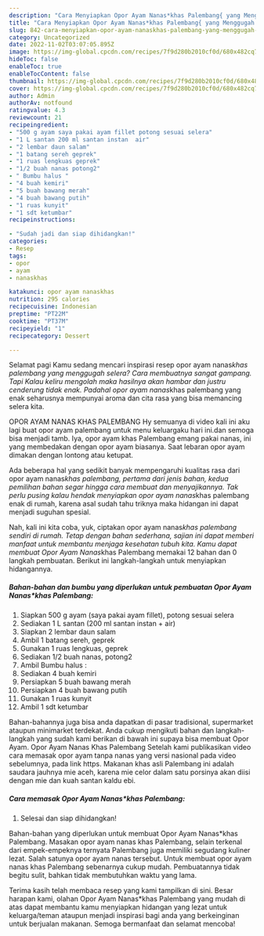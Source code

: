 ```yaml
---
description: "Cara Menyiapkan Opor Ayam Nanas*khas Palembang{ yang Menggugah Selera,  Menu Buat lebaran"
title: "Cara Menyiapkan Opor Ayam Nanas*khas Palembang{ yang Menggugah Selera,  Menu Buat lebaran"
slug: 842-cara-menyiapkan-opor-ayam-nanaskhas-palembang-yang-menggugah-selera-menu-buat-lebaran
category: Uncategorized
date: 2022-11-02T03:07:05.895Z
image: https://img-global.cpcdn.com/recipes/7f9d280b2010cf0d/680x482cq70/opor-ayam-nanaskhas-palembang-foto-resep-utama.jpg
hideToc: false
enableToc: true
enableTocContent: false
thumbnail: https://img-global.cpcdn.com/recipes/7f9d280b2010cf0d/680x482cq70/opor-ayam-nanaskhas-palembang-foto-resep-utama.jpg
cover: https://img-global.cpcdn.com/recipes/7f9d280b2010cf0d/680x482cq70/opor-ayam-nanaskhas-palembang-foto-resep-utama.jpg
author: Admin
authorAv: notfound
ratingvalue: 4.3
reviewcount: 21
recipeingredient:
- "500 g ayam saya pakai ayam fillet potong sesuai selera"
- "1 L santan 200 ml santan instan  air"
- "2 lembar daun salam"
- "1 batang sereh geprek"
- "1 ruas lengkuas geprek"
- "1/2 buah nanas potong2"
- " Bumbu halus "
- "4 buah kemiri"
- "5 buah bawang merah"
- "4 buah bawang putih"
- "1 ruas kunyit"
- "1 sdt ketumbar"
recipeinstructions:

- "Sudah jadi dan siap dihidangkan!"
categories:
- Resep
tags:
- opor
- ayam
- nanaskhas

katakunci: opor ayam nanaskhas 
nutrition: 295 calories
recipecuisine: Indonesian
preptime: "PT22M"
cooktime: "PT37M"
recipeyield: "1"
recipecategory: Dessert

---
```



Selamat pagi Kamu sedang mencari inspirasi resep opor ayam nanas*khas palembang yang menggugah selera? Cara membuatnya sangat gampang. Tapi Kalau keliru mengolah maka hasilnya akan hambar dan justru cenderung tidak enak. Padahal opor ayam nanas*khas palembang yang enak seharusnya mempunyai aroma dan cita rasa yang bisa memancing selera kita.


OPOR AYAM NANAS KHAS PALEMBANG Hy semuanya di video kali ini aku lagi buat opor ayam palembang untuk menu keluargaku hari ini.dan semoga bisa menjadi tamb. Iya, opor ayam khas Palembang emang pakai nanas, ini yang membedakan dengan opor ayam biasanya. Saat lebaran opor ayam dimakan dengan lontong atau ketupat.

Ada beberapa hal yang sedikit banyak mempengaruhi kualitas rasa dari opor ayam nanas*khas palembang, pertama dari jenis bahan, kedua pemilihan bahan segar hingga cara membuat dan menyajikannya. Tak perlu pusing kalau hendak menyiapkan opor ayam nanas*khas palembang enak di rumah, karena asal sudah tahu triknya maka hidangan ini dapat menjadi suguhan spesial.


Nah, kali ini kita coba, yuk, ciptakan opor ayam nanas*khas palembang sendiri di rumah. Tetap dengan bahan sederhana, sajian ini dapat memberi manfaat untuk membantu menjaga kesehatan tubuh kita. Kamu dapat membuat Opor Ayam Nanas*khas Palembang memakai 12 bahan dan 0 langkah pembuatan. Berikut ini langkah-langkah untuk menyiapkan hidangannya.

<!--inarticleads1-->

##### Bahan-bahan dan bumbu yang diperlukan untuk pembuatan Opor Ayam Nanas*khas Palembang:

1. Siapkan 500 g ayam (saya pakai ayam fillet), potong sesuai selera
1. Sediakan 1 L santan (200 ml santan instan + air)
1. Siapkan 2 lembar daun salam
1. Ambil 1 batang sereh, geprek
1. Gunakan 1 ruas lengkuas, geprek
1. Sediakan 1/2 buah nanas, potong2
1. Ambil  Bumbu halus :
1. Sediakan 4 buah kemiri
1. Persiapkan 5 buah bawang merah
1. Persiapkan 4 buah bawang putih
1. Gunakan 1 ruas kunyit
1. Ambil 1 sdt ketumbar


Bahan-bahannya juga bisa anda dapatkan di pasar tradisional, supermarket ataupun minimarket terdekat. Anda cukup mengikuti bahan dan langkah-langkah yang sudah kami berikan di bawah ini supaya bisa membuat Opor Ayam. Opor Ayam Nanas Khas Palembang Setelah kami publikasikan video cara memasak opor ayam tanpa nanas yang versi nasional pada video sebelumnya, pada link https. Makanan khas asli Palembang ini adalah saudara jauhnya mie aceh, karena mie celor dalam satu porsinya akan diisi dengan mie dan kuah santan kaldu ebi. 

<!--inarticleads2-->

##### Cara memasak Opor Ayam Nanas*khas Palembang:


1. Selesai dan siap dihidangkan!

Bahan-bahan yang diperlukan untuk membuat Opor Ayam Nanas*khas Palembang. Masakan opor ayam nanas khas Palembang, selain terkenal dari empek-empeknya ternyata Palembang juga memiliki segudang kuliner lezat. Salah satunya opor ayam nanas tersebut. Untuk membuat opor ayam nanas khas Palembang sebenarnya cukup mudah. Pembuatannya tidak begitu sulit, bahkan tidak membutuhkan waktu yang lama. 

Terima kasih telah membaca resep yang kami tampilkan di sini. Besar harapan kami, olahan Opor Ayam Nanas*khas Palembang yang mudah di atas dapat membantu kamu menyiapkan hidangan yang lezat untuk keluarga/teman ataupun menjadi inspirasi bagi anda yang berkeinginan untuk berjualan makanan. Semoga bermanfaat dan selamat mencoba!
